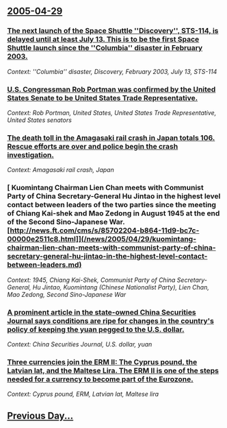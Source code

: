 ## [2005-04-29](/news/2005/04/29/index.md)

### [ The next launch of the Space Shuttle ''Discovery'', STS-114,  is delayed until at least July 13. This is to be the first Space Shuttle launch since the ''Columbia'' disaster in February 2003. ](/news/2005/04/29/the-next-launch-of-the-space-shuttle-discovery-sts-114-is-delayed-until-at-least-july-13-this-is-to-be-the-first-space-shuttle-laun.md)
_Context: ''Columbia'' disaster, Discovery, February 2003, July 13, STS-114_

### [ U.S. Congressman Rob Portman was confirmed by the United States Senate to be United States Trade Representative. ](/news/2005/04/29/u-s-congressman-rob-portman-was-confirmed-by-the-united-states-senate-to-be-united-states-trade-representative.md)
_Context: Rob Portman, United States, United States Trade Representative, United States senators_

### [ The death toll in the Amagasaki rail crash in Japan totals 106. Rescue efforts are over and police begin the crash investigation. ](/news/2005/04/29/the-death-toll-in-the-amagasaki-rail-crash-in-japan-totals-106-rescue-efforts-are-over-and-police-begin-the-crash-investigation.md)
_Context: Amagasaki rail crash, Japan_

### [ Kuomintang Chairman Lien Chan meets with Communist Party of China Secretary-General Hu Jintao in the highest level contact between leaders of the two parties since the meeting of Chiang Kai-shek and Mao Zedong in August 1945 at the end of the Second Sino-Japanese War. [http://news.ft.com/cms/s/85702204-b864-11d9-bc7c-00000e2511c8.html]](/news/2005/04/29/kuomintang-chairman-lien-chan-meets-with-communist-party-of-china-secretary-general-hu-jintao-in-the-highest-level-contact-between-leaders.md)
_Context: 1945, Chiang Kai-Shek, Communist Party of China Secretary-General, Hu Jintao, Kuomintang (Chinese Nationalist Party), Lien Chan, Mao Zedong, Second Sino-Japanese War_

### [ A prominent article in the state-owned China Securities Journal says conditions are ripe for changes in the country's policy of keeping the yuan pegged to the U.S. dollar. ](/news/2005/04/29/a-prominent-article-in-the-state-owned-china-securities-journal-says-conditions-are-ripe-for-changes-in-the-country-s-policy-of-keeping-the.md)
_Context: China Securities Journal, U.S. dollar, yuan_

### [ Three currencies join the ERM II: The Cyprus pound, the Latvian lat, and the Maltese Lira. The ERM II is one of the steps needed for a currency to become part of the Eurozone. ](/news/2005/04/29/three-currencies-join-the-erm-ii-the-cyprus-pound-the-latvian-lat-and-the-maltese-lira-the-erm-ii-is-one-of-the-steps-needed-for-a-curr.md)
_Context: Cyprus pound, ERM, Latvian lat, Maltese lira_

## [Previous Day...](/news/2005/04/28/index.md)

